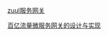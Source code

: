 [zuul服务网关](https://chenjiabing666.github.io/2018/12/25/zuul%E6%9C%8D%E5%8A%A1%E7%BD%91%E5%85%B3/)

[百亿流量微服务网关的设计与实现](https://mp.weixin.qq.com/s/YyxmCc3e9Z_UfGx11JeSIQ)